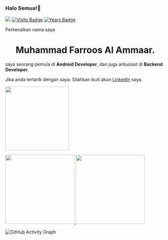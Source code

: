 ### Halo Semua!👋
![](https://komarev.com/ghpvc/?username=muhammadfarros1&color=brightgreen)
[![Visits Badge](https://badges.pufler.dev/visits/muhammadfarros12/muhammadfarros12)](https://github.com/muhammadfarros12)
[![Years Badge](https://badges.pufler.dev/years/muhammadfarros12)](https://badges.pufler.dev)

<!--
**muhammadfarros12/muhammadfarros12** is a ✨ _special_ ✨ repository because its `README.md` (this file) appears on your GitHub profile.

Here are some ideas to get you started:

- 🔭 I’m currently working on ...
- 🌱 I’m currently learning ...
- 👯 I’m looking to collaborate on ...
- 🤔 I’m looking for help with ...
- 💬 Ask me about ...
- 📫 How to reach me: ...
- 😄 Pronouns: ...
- ⚡ Fun fact: ...
-->

Perkenalkan nama saya 


<h1 align="center">Muhammad Farroos Al Ammaar.</h1>  

saya seorang pemula di **Android Developer**, dan juga antusiast di **Backend Developer**.

Jika anda tertarik dengan saya. Silahkan ikuti akun [LinkedIn](https://www.linkedin.com/in/muhammad-farroos/) saya.

<p align="left">
<a href="https://github.com/muhammadfarros12">
  <img height="200em" src="https://github-readme-streak-stats.herokuapp.com/?user=muhammadfarros12&theme=nord"/>
</a>
</p>

<a href="https://github.com/muhammadfarros12">
  <img height="218em" src="https://github-readme-stats-eight-theta.vercel.app/api?username=muhammadfarros12&show_icons=true&theme=nord&include_all_commits=true&count_private=true"/>
 
  <img height="217em" src="https://github-readme-stats-eight-theta.vercel.app/api/top-langs/?username=muhammadfarros12&layout=compact&langs_count=8&theme=nord"/>
</a>
</p>

![GitHub Activity Graph](https://activity-graph.herokuapp.com/graph?username=muhammadfarros12&theme=github)
 

